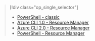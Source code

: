 > [!div class="op_single_selector"]
> - [PowerShell - classic](../articles/dns/dns-reverse-dns-record-operations-classic-ps.md)
> - [Azure CLI 1.0 - Resource Manager](../articles/dns/dns-reverse-dns-record-operations-cli-nodejs.md)
> - [Azure CLI 2.0 - Resource Manager](../articles/dns/dns-reverse-dns-record-operations-cli.md)
> - [PowerShell - Resource Manager](../articles/dns/dns-reverse-dns-record-operations-ps.md)